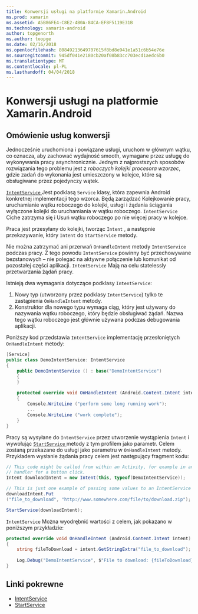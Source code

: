 ```yaml
---
title: Konwersji usługi na platformie Xamarin.Android
ms.prod: xamarin
ms.assetid: A5B86FE4-C8E2-4B0A-84CA-EF8F5119E31B
ms.technology: xamarin-android
author: topgenorth
ms.author: toopge
ms.date: 02/16/2018
ms.openlocfilehash: 80849213649707615f8bd8e941e1a51c6b54e76e
ms.sourcegitcommit: 945df041e2180cb20af08b83cc703ecd1aedc6b0
ms.translationtype: MT
ms.contentlocale: pl-PL
ms.lasthandoff: 04/04/2018
---
```

# <a name="intent-services-in-xamarinandroid"></a>Konwersji usługi na platformie Xamarin.Android

## <a name="intent-services-overview"></a>Omówienie usług konwersji

Jednocześnie uruchomiona i powiązane usługi, uruchom w głównym wątku, co oznacza, aby zachować wydajność smooth, wymagane przez usługę do wykonywania pracy asynchronicznie. Jednym z najprostszych sposobów rozwiązania tego problemu jest z _roboczych kolejki procesora wzorzec_, gdzie zadań do wykonania jest umieszczony w kolejce, które są obsługiwane przez pojedynczy wątek. 

[ `IntentService` ](https://developer.xamarin.com/api/type/Android.App.IntentService/) Jest podklasą `Service` klasy, która zapewnia Android konkretnej implementacji tego wzorca. Będą zarządzać Kolejkowanie pracy, uruchamianie wątku roboczego do kolejki, usługi i żądania ściągania wyłączone kolejki do uruchamiania w wątku roboczego. `IntentService` Ciche zatrzyma się i Usuń wątku roboczego po nie więcej pracy w kolejce.
 
Praca jest przesyłany do kolejki, tworząc `Intent` , a następnie przekazywanie, który `Intent` do `StartService` metody.

Nie można zatrzymać ani przerwań `OnHandleIntent` metody `IntentService` podczas pracy. Z tego powodu `IntentService` powinny być przechowywane bezstanowych &ndash; nie polegać na aktywne połączenie lub komunikat od pozostałej części aplikacji. `IntentService` Mają na celu statelessly przetwarzania żądań pracy.

Istnieją dwa wymagania dotyczące podklasy `IntentService`:

1. Nowy typ (utworzony przez podklasy `IntentService`) tylko te zastąpienia `OnHandleIntent` metody.
2. Konstruktor dla nowego typu wymaga ciąg, który jest używany do nazywania wątku roboczego, który będzie obsługiwać żądań. Nazwa tego wątku roboczego jest głównie używana podczas debugowania aplikacji.

Poniższy kod przedstawia `IntentService` implementację przesłoniętych `OnHandleIntent` metody:

```csharp
[Service]
public class DemoIntentService: IntentService
{
    public DemoIntentService () : base("DemoIntentService")
    {
    }
    
    protected override void OnHandleIntent (Android.Content.Intent intent)
    {
        Console.WriteLine ("perform some long running work");
        ...
        Console.WriteLine ("work complete");
    }
}
```

Pracy są wysyłane do `IntentService` przez utworzenie wystąpienia `Intent` i wywołując [ `StartService` ](https://developer.xamarin.com/api/member/Android.Content.Context.StartService/p/Android.Content.Intent/) metody z tym profilem jako parametr. Celem zostaną przekazane do usługi jako parametru w `OnHandleIntent` metody. Przykładem wysłanie żądania pracy celem jest następujący fragment kodu: 

```csharp
// This code might be called from within an Activity, for example in an event
// handler for a button click.
Intent downloadIntent = new Intent(this, typeof(DemoIntentService));

// This is just one example of passing some values to an IntentService via the Intent:
downloadIntent.Put
("file_to_download", "http://www.somewhere.com/file/to/download.zip");

StartService(downloadIntent);
```

`IntentService` Można wyodrębnić wartości z celem, jak pokazano w poniższym przykładzie:  

```csharp
protected override void OnHandleIntent (Android.Content.Intent intent)
{
    string fileToDownload = intent.GetStringExtra("file_to_download");
    
    Log.Debug("DemoIntentService", $"File to download: {fileToDownload}.");
}
```


## <a name="related-links"></a>Linki pokrewne

- [IntentService](https://developer.xamarin.com/api/type/Android.App.IntentService/)
- [StartService](https://developer.xamarin.com/api/member/Android.Content.Context.StartService/p/Android.Content.Intent/)
